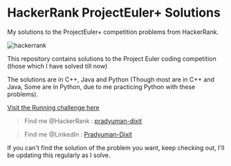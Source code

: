 # HackerRank ProjectEuler+ Solutions
My solutions to the ProjectEuler+ competition problems from HackerRank.

![hackerrank](https://user-images.githubusercontent.com/41565823/46145009-fcdf3100-c25e-11e8-9518-d0dbd3294e30.png)

This repository contains solutions to the Project Euler coding competition (those which I have solved till now)

The solutions are in C++, Java and Python (Though most are in C++ and Java, Some are in Python, due to me practicing Python with these problems).

[Visit the Running challenge here](https://www.hackerrank.com/contests/projecteuler/challenges)


>Find me @HackerRank    : [pradyuman-dixit](https://www.hackerrank.com/pradyumandixit)

>Find me @LinkedIn      : [Pradyuman-Dixit](https://www.linkedin.com/in/pradyuman-dixit/)

If you can't find the solution of the problem you want, keep checking out, I'll be updating this regularly as I solve.

